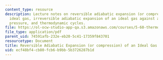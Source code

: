 ```yaml
---
content_type: resource
description: Lecture notes on reversible adiabatic expansion (or compression) of an
  ideal gas, irreversible adiabatic expansion of an ideal gas against a constant external
  pressure, and thermodynamic cycles.
file: https://ol-ocw-studio-app-qa.s3.amazonaws.com/courses/5-60-thermodynamics-kinetics-spring-2008/ecf48bf4cb80fcb6b9bb5b3726287b1d_5_60_lecture5.pdf
file_type: application/pdf
parent_uid: 74591afb-232e-eb20-5c41-17359f843701
resourcetype: Document
title: Reversible Adiabatic Expansion (or compression) of an Ideal Gas
uid: ecf48bf4-cb80-fcb6-b9bb-5b3726287b1d
---
```

